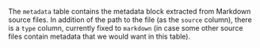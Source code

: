 The `metadata` table contains the metadata block extracted from Markdown source
files. In addition of the path to the file (as the `source` column), there is a
`type` column, currently fixed to `markdown` (in case some other source files
contain metadata that we would want in this table).
